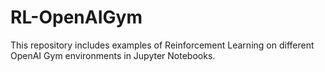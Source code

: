 # RL-OpenAIGym

This repository includes examples of Reinforcement Learning on different OpenAI Gym environments in Jupyter Notebooks.
